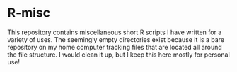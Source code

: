 # R-misc
This repository contains miscellaneous short R scripts I have written for a variety of uses.
The seemingly empty directories exist because it is a bare repository on my home computer tracking files that are located all around the file structure. I would clean it up, but I keep this here mostly for personal use!
